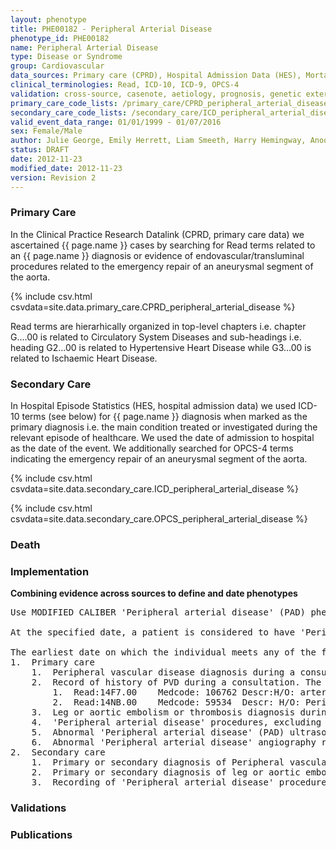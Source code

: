 ```yaml
---
layout: phenotype
title: PHE00182 - Peripheral Arterial Disease
phenotype_id: PHE00182
name: Peripheral Arterial Disease
type: Disease or Syndrome
group: Cardiovascular
data_sources: Primary care (CPRD), Hospital Admission Data (HES), Mortality Data (ONS)
clinical_terminologies: Read, ICD-10, ICD-9, OPCS-4
validation: cross-source, casenote, aetiology, prognosis, genetic external
primary_care_code_lists: /primary_care/CPRD_peripheral_arterial_disease.csv
secondary_care_code_lists: /secondary_care/ICD_peripheral_arterial_disease.csv, /secondary_care/OPCS_peripheral_arterial_disease.csv
valid_event_data_range: 01/01/1999 - 01/07/2016
sex: Female/Male
author: Julie George, Emily Herrett, Liam Smeeth, Harry Hemingway, Anoop Shah, Spiros Denaxas
status: DRAFT
date: 2012-11-23
modified_date: 2012-11-23
version: Revision 2
---
```


### Primary Care

In the Clinical Practice Research Datalink (CPRD, primary care data) we ascertained {{ page.name }} cases by searching for Read terms related to an {{ page.name }} diagnosis or evidence of endovascular/transluminal procedures related to the emergency repair of an aneurysmal segment of the aorta.

{% include csv.html csvdata=site.data.primary_care.CPRD_peripheral_arterial_disease %}

Read terms are hierarhically organized in top-level chapters i.e. chapter G....00 is related to Circulatory System Diseases and sub-headings i.e. heading G2...00 is related to Hypertensive Heart Disease while G3...00 is related to Ischaemic Heart Disease.

### Secondary Care

In Hospital Episode Statistics (HES, hospital admission data) we used ICD-10 terms (see below) for {{ page.name }} diagnosis when marked as the primary diagnosis i.e. the main condition treated or investigated during the relevant episode of healthcare. We used the date of admission to hospital as the date of the event. We additionally searched for OPCS-4 terms indicating the emergency repair of an aneurysmal segment of the aorta.

{% include csv.html csvdata=site.data.secondary_care.ICD_peripheral_arterial_disease %}

{% include csv.html csvdata=site.data.secondary_care.OPCS_peripheral_arterial_disease %}


### Death

### Implementation

**Combining evidence across sources to define and date phenotypes**

<pre>
Use MODIFIED CALIBER 'Peripheral arterial disease' (PAD) phenotyping algorithm: 

At the specified date, a patient is considered to have 'Peripheral arterial disease' IF they meet any of the criteria below on or before the specified date. 

The earliest date on which the individual meets any of the following criteria on or before the specified date is defined as the first event date:
1.	Primary care
    1.	Peripheral vascular disease diagnosis during a consultation. arterial_gprd: category 7
    2.	Record of history of PVD during a consultation. The following Read codes from CPRD:
        1.	Read:14F7.00	Medcode: 106762	Descr:H/O: arterial lower limb ulcer
        2.	Read:14NB.00	Medcode: 59534	Descr: H/O: Peripheral vascular disease procedure
    3.	Leg or aortic embolism or thrombosis diagnosis during a consultation. arterial_gprd: category 8
    4.	'Peripheral arterial disease' procedures, excluding repair of AAA recording during a consultation. pad_opcs_gprd: category 3
    5.	Abnormal 'Peripheral arterial disease' (PAD) ultrasound or Doppler study results recorded during a consultation. As per implementation of pad_ud_gprd in CALIBER
    6.	Abnormal 'Peripheral arterial disease' angiography results recorded during a consultation. As per implementation of pad_angio_gprd in CALIBER
2.	Secondary care
    1.	Primary or secondary diagnosis of Peripheral vascular disease during a hospitalization. arterial_hes: category 7
    2.	Primary or secondary diagnosis of leg or aortic embolism or thrombosis during a hospitalization. arterial_hes: category 8
    3.	Recording of 'Peripheral arterial disease' procedures, excluding repair of AAA. pad_procs_opcs: category 3
</pre>

### Validations

### Publications

